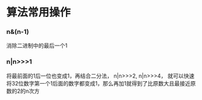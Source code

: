 # 算法常用操作
### n&(n-1)
消除二进制中的最后一个1

### n|n>>>1
将最前面的1后一位也变成1，再结合二分法， n|n>>>2, n|n>>>4，
就可以快速将32位数字第一个1后面的数字都变成1，那么再加1就得到了比原数大且最接近原数的2的n次方

